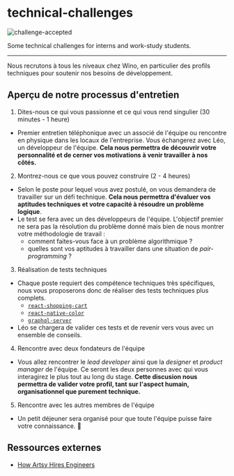 # technical-challenges

![challenge-accepted](https://i.giphy.com/media/GgcusW5RLS9Nu/giphy.webp)

Some technical challenges for interns and work-study students. 

---

Nous recrutons à tous les niveaux chez Wino, en particulier des profils techniques pour soutenir nos besoins de développement.

## Aperçu de notre processus d'entretien

1. Dites-nous ce qui vous passionne et ce qui vous rend singulier (30 minutes - 1 heure)
* Premier entretien téléphonique avec un associé de l'équipe ou rencontre en physique dans les locaux de l'entreprise. Vous échangerez avec Léo, un développeur de l'équipe. **Cela nous permettra de découvrir votre personnalité et de cerner vos motivations à venir travailler à nos côtés.**

2. Montrez-nous ce que vous pouvez construire (2 - 4 heures)
* Selon le poste pour lequel vous avez postulé, on vous demandera de travailler sur un défi technique. **Cela nous permettra d'évaluer vos aptitudes techniques et votre capacité à résoudre un problème logique**.
* Le test se fera avec un des développeurs de l'équipe. L'objectif premier ne sera pas la résolution du problème donné mais bien de nous montrer votre méthodologie de travail : 
  * comment faites-vous face à un problème algorithmique ?
  * quelles sont vos aptitudes à travailler dans une situation de *pair-programming* ?

3. Réalisation de tests techniques
* Chaque poste requiert des compétence techniques très spécifiques, nous vous proposerons donc de réaliser des tests techniques plus complets. 
  * [`react-shopping-cart`](react-shopping-cart)
  * [`react-native-color`](react-native-color)
  * [`graphql-server`](graphql-server)
* Léo se chargera de valider ces tests et de revenir vers vous avec un ensemble de conseils.

4. Rencontre avec deux fondateurs de l'équipe
* Vous allez rencontrer le *lead developer* ainsi que la *designer* et *product manager* de l'équipe. Ce seront les deux personnes avec qui vous interagirez le plus tout au long du stage. **Cette discusion nous permettra de valider votre profil, tant sur l'aspect humain, organisationnel que purement technique.**

5. Rencontre avec les autres membres de l'équipe
* Un petit déjeuner sera organisé pour que toute l'équipe puisse faire votre connaissance. 🎊

## Ressources externes

* [How Artsy Hires Engineers](http://artsy.github.io/blog/2019/01/23/artsy-engineering-hiring/)
